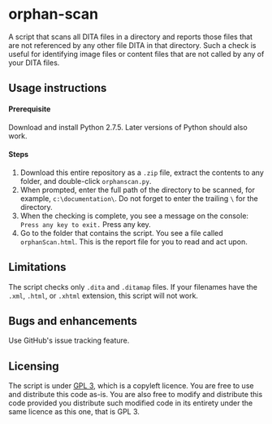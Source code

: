 # orphan-scan

A script that scans all DITA files in a directory and reports those files that are not referenced by any other file DITA in that directory. Such a check is useful for identifying image files or content files that are not called by any of your DITA files.

## Usage instructions

#### Prerequisite

Download and install Python 2.7.5. Later versions of Python should also work.

#### Steps

1. Download this entire repository as a `.zip` file, extract the contents to any folder, and double-click `orphanscan.py`.
2. When prompted, enter the full path of the directory to be scanned, for example, `c:\documentation\`. Do not forget to enter the trailing `\` for the directory. 
3. When the checking is complete, you see a message on the console: `Press any key to exit.` Press any key. 
4. Go to the folder that contains the script. You see a file called `orphanScan.html`. This is the report file for you to read and act upon.

## Limitations

The script checks only `.dita` and `.ditamap` files. If your filenames have the `.xml`, `.html`, or `.xhtml` extension, this script will not work.

## Bugs and enhancements

Use GitHub's issue tracking feature.

## Licensing

The script is under [GPL 3](https://opensource.org/licenses/GPL-3.0), which is a copyleft licence. You are free to use and distribute this code as-is. You are also free to modify and distribute this code provided you distribute such modified code in its entirety under the same licence as this one, that is GPL 3.
